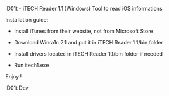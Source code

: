 iD01t - iTECH Reader 1.1 (Windows)
Tool to read iOS informations

Installation guide:

- Install iTunes from their website, not from Microsoft Store

- Download Winra1n 2.1 and put it in iTECH Reader 1.1/bin folder

- Install drivers located in iTECH Reader 1.1/bin folder if needed

- Run itech1.exe


Enjoy !

iD01t Dev
